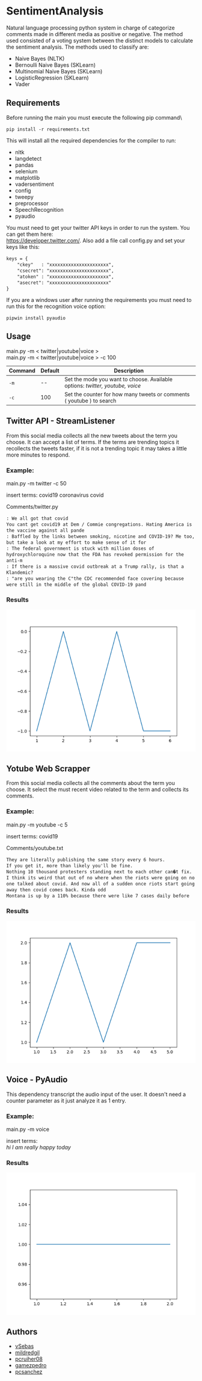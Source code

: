 # SentimentAnalysis

Natural language processing python system in charge of categorize comments made in different media as positive or negative. The method used consisted of a voting system between the distinct models to calculate the sentiment analysis.
The methods used to classify are:
- Naive Bayes (NLTK)
- Bernoulli Naive Bayes (SKLearn)
- Multinomial Naive Bayes (SKLearn)
- LogisticRegression (SKLearn)
- Vader

## Requirements
Before running the main you must execute the following pip command\

```
pip install -r requirements.txt
```

This will install all the required dependencies for the compiler to run:
- nltk
- langdetect
- pandas
- selenium
- matplotlib
- vadersentiment
- config
- tweepy
- preprocessor
- SpeechRecognition
- pyaudio

You must need to get your twitter API keys in order to run the system. You can get them here:\
https://developer.twitter.com/. Also add a file call config.py and set your keys like this: 

```
keys = {
    "ckey"   : "xxxxxxxxxxxxxxxxxxxxxx",
    "csecret": "xxxxxxxxxxxxxxxxxxxxxx",
    "atoken" : "xxxxxxxxxxxxxxxxxxxxxx",
    "asecret": "xxxxxxxxxxxxxxxxxxxxxx"
}
```
If you are a windows user after running the requirements you must need to run this for the recognition voice option:
```
pipwin install pyaudio
```

## Usage
main.py -m < twitter|youtube|voice > \
main.py -m < twitter|youtube|voice > -c 100

| Command |  Default | Description |
| --- | --- | --- |
| `-m` | -- | Set the mode you want to choose. Available options: *twitter, youtube, voice* |
| `-c` | 100 | Set the counter for how many tweets or comments ( youtube ) to search |


## Twitter API - StreamListener
From this social media collects all the new tweets about the term you choose. It can accept a list of terms. If the terms are trending topics it recollects the tweets faster, if it is not a trending topic it may takes a little more minutes to respond.

### Example: 
main.py -m twitter -c 50

insert terms: 
covid19 coronavirus covid

Comments/twitter.py
```
: We all got that covid
You cant get covid19 at Dem / Commie congregations. Hating America is the vaccine against all pande
: Baffled by the links between smoking, nicotine and COVID-19? Me too, but take a look at my effort to make sense of it for
: The federal government is stuck with million doses of hydroxychloroquine now that the FDA has revoked permission for the anti-m
: If there is a massive covid outbreak at a Trump rally, is that a Klandemic?
: "are you wearing the C"the CDC recommended face covering because were still in the middle of the global COVID-19 pand
``` 

### Results 
![Alt text](example/results/twitter.png?raw=true "Title")

## Yotube Web Scrapper
From this social media collects all the comments about the term you choose. It select the must recent video related to the term and collects its comments.


### Example: 
main.py -m youtube -c 5

insert terms: 
covid19

Comments/youtube.txt

```
They are literally publishing the same story every 6 hours.
If you get it, more than likely you'll be fine.
Nothing 10 thousand protesters standing next to each other can�t fix.
I think its weird that out of no where when the riots were going on no one talked about covid. And now all of a sudden once riots start going away then covid comes back. Kinda odd
Montana is up by a 110% because there were like 7 cases daily before
```
### Results 
![Alt text](example/results/youtube.png?raw=true "youtube")

## Voice - PyAudio
This dependency transcript the audio input of the user. It doesn't need a counter parameter as it just analyze it as 1 entry. 

### Example: 
main.py -m voice

insert terms: \
*hi I am really happy today*

### Results 
![Alt text](example/results/voice.png?raw=true "pyAudio")


## Authors
- [vSebas](https://github.com/vSebas) 
- [mildredgil](https://github.com/mildredgil) 
- [pcruiher08](https://github.com/pcruiher08) 
- [gamezpedro](https://github.com/gamezpedro) 
- [pcsanchez](https://github.com/pcsanchez) 
